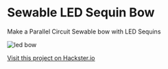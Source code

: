 # Sewable LED Sequin Bow

Make a Parallel Circuit Sewable bow with LED Sequins

![led bow](/projects/led-bow.png)

[Visit this project on Hackster.io](https://www.hackster.io/agent-hawking-1/create-a-parallel-circuit-sewable-accessory-with-led-sequins-894115)

